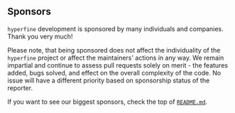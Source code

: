 ## Sponsors

`hyperfine` development is sponsored by many individuals and companies. Thank you very much!

Please note, that being sponsored does not affect the individuality of the `hyperfine`
project or affect the maintainers' actions in any way.
We remain impartial and continue to assess pull requests solely on merit - the
features added, bugs solved, and effect on the overall complexity of the code.
No issue will have a different priority based on sponsorship status of the
reporter.

If you want to see our biggest sponsors, check the top of [`README.md`](../README.md#sponsors).
